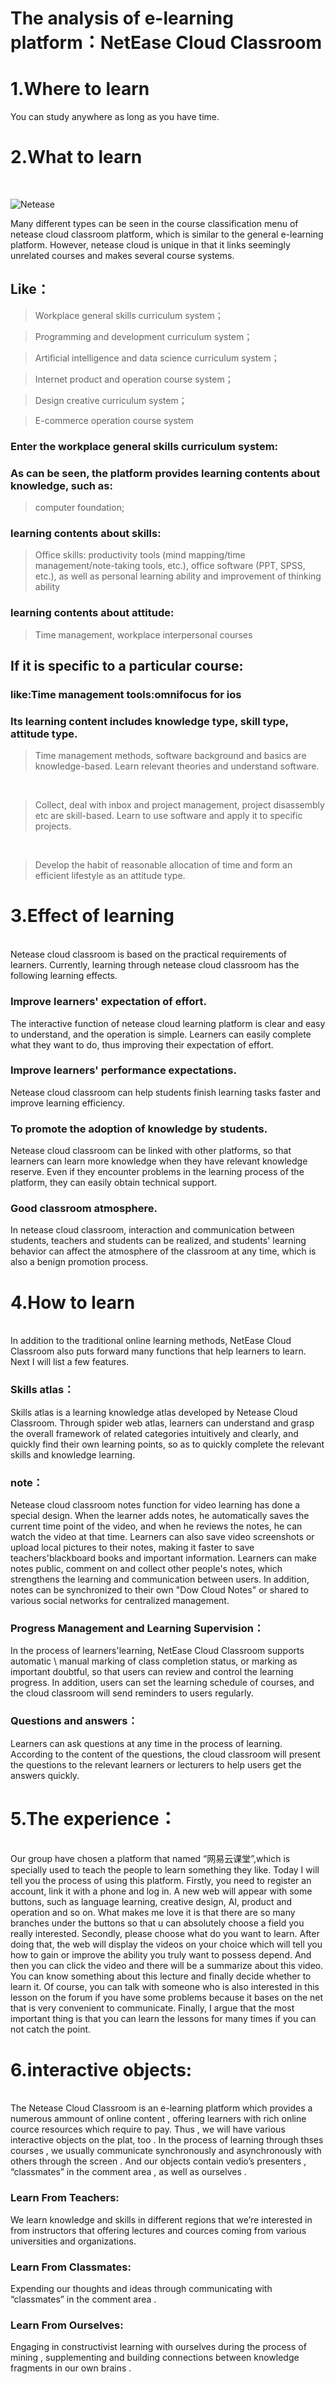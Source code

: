 # The analysis of e-learning platform：NetEase Cloud Classroom

# 1.Where to learn
You can study anywhere as long as you have time.
# 2.What to learn

<br/>

![Netease](https://camo.githubusercontent.com/f18d9346542d009c17f410b855a795dc61d15071/68747470733a2f2f6564752d696d6167652e6e6f73646e2e3132372e6e65742f35313337333435356363336534613936613830326538393338376362383638632e706e673f696d61676556696577267175616c6974793d313030)

Many different types can be seen in the course classification menu of netease cloud classroom platform, which is similar to the general e-learning platform. However, netease cloud is unique in that it links seemingly unrelated courses and makes several course systems.

## Like：

>  Workplace general skills curriculum system；

>  Programming and development curriculum system；

>  Artificial intelligence and data science curriculum system；

>  Internet product and operation course system；

>  Design creative curriculum system；

>  E-commerce operation course system


### Enter the workplace general skills curriculum system:
### As can be seen, the platform provides learning contents about knowledge, such as: 
>computer foundation;

### learning contents about skills:
>Office skills: productivity tools (mind mapping/time management/note-taking tools, etc.), office software (PPT, SPSS, etc.), as well as personal learning ability and improvement of thinking ability

### learning contents about attitude:
>Time management, workplace interpersonal courses

## If it is specific to a particular course:
### like:Time management tools:omnifocus for ios
### Its learning content includes knowledge type, skill type, attitude type.
> Time management methods, software background and basics are knowledge-based.
> Learn relevant theories and understand software. 
<br/>

> Collect, deal with inbox and project management, project disassembly etc are skill-based.
> Learn to use software and apply it to specific projects.  
<br/>

> Develop the habit of reasonable allocation of time and form an efficient lifestyle as an attitude type.


# 3.Effect of learning
<br/>
Netease cloud classroom is based on the practical requirements of learners. Currently, learning through netease cloud classroom has the following learning effects.

### Improve learners' expectation of effort.
The interactive function of netease cloud learning platform is clear and easy to understand, and the operation is simple. Learners can easily complete what they want to do, thus improving their expectation of effort.
### Improve learners' performance expectations.
Netease cloud classroom can help students finish learning tasks faster and improve learning efficiency.
### To promote the adoption of knowledge by students.
Netease cloud classroom can be linked with other platforms, so that learners can learn more knowledge when they have relevant knowledge reserve. Even if they encounter problems in the learning process of the platform, they can easily obtain technical support.
### Good classroom atmosphere.
In netease cloud classroom, interaction and communication between students, teachers and students can be realized, and students' learning behavior can affect the atmosphere of the classroom at any time, which is also a benign promotion process.

# 4.How to learn
<br/>
In addition to the traditional online learning methods, NetEase Cloud Classroom also puts forward many functions that help learners to learn. Next I will list a few features.

### Skills atlas：
Skills atlas is a learning knowledge atlas developed by Netease Cloud Classroom. Through spider web atlas, learners can understand and grasp the overall framework of related categories intuitively and clearly, and quickly find their own learning points, so as to quickly complete the relevant skills and knowledge learning.

### note：
Netease cloud classroom notes function for video learning has done a special design. When the learner adds notes, he automatically saves the current time point of the video, and when he reviews the notes, he can watch the video at that time. Learners can also save video screenshots or upload local pictures to their notes, making it faster to save teachers'blackboard books and important information.
Learners can make notes public, comment on and collect other people's notes, which strengthens the learning and communication between users. In addition, notes can be synchronized to their own "Dow Cloud Notes" or shared to various social networks for centralized management.

### Progress Management and Learning Supervision：
In the process of learners'learning, NetEase Cloud Classroom supports automatic \ manual marking of class completion status, or marking as important doubtful, so that users can review and control the learning progress. In addition, users can set the learning schedule of courses, and the cloud classroom will send reminders to users regularly.

### Questions and answers：
Learners can ask questions at any time in the process of learning. According to the content of the questions, the cloud classroom will present the questions to the relevant learners or lecturers to help users get the answers quickly.


# 5.The experience：
<br/>
Our group have chosen a platform that named “网易云课堂”,which is specially used to teach the people to learn something they like.
Today I will tell you the process of using this platform. Firstly, you need to register an account, link it with a phone and log in.
A new web will appear with some buttons, such as language learning, creative design, AI, product and operation and so on. What makes me 
love it is that there are so many branches under the buttons so that u can absolutely choose a field you really interested. 
Secondly, please choose what do you want to learn. After doing that, the web will display the videos on your choice which will tell you
how to gain or improve the ability you truly want to possess depend. And then you can click the video and there will be a summarize about
this video. You can know something about this lecture and finally decide whether to learn it. Of course, you can talk with someone who
is also interested in this lesson on the forum if you have some problems because it bases on the net that is very convenient to communicate.
Finally, I argue that the most important thing is that you can learn the lessons for many times if you can not catch the point.


# 6.interactive objects:
<br/>
  The Netease Cloud Classroom is an e-learning platform which provides a numerous ammount of online content , offering learners with rich online cource resources which require to pay. Thus , we will have various interactive objects on the plat, too .  In the process of learning through thses courses , we usually communicate synchronously and asynchronously with others through the screen . And our objects contain vedio’s presenters , “classmates” in the comment area , as well as ourselves . 
  
### Learn From Teachers:
  We learn knowledge and skills in different regions that we’re interested in from instructors that offering lectures and cources coming from various universities and organizations.
  
### Learn From Classmates:
  Expending our thoughts and ideas through communicating with “classmates” in the comment area . 
  
### Learn From Ourselves:
  Engaging in constructivist learning with ourselves during the process of mining , supplementing and building connections between knowledge fragments in our own brains . 
